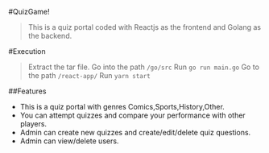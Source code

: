 #QuizGame!
> This is a quiz portal coded with Reactjs as the frontend and Golang as the backend.

#Execution
> Extract the tar file.
> Go into the path ```/go/src```
> Run ```go run main.go```
> Go to the path ```/react-app/```
> Run ```yarn start```

##Features
* This is a quiz portal with genres Comics,Sports,History,Other.
* You can attempt quizzes and compare your performance with other players.
* Admin can create new quizzes and create/edit/delete quiz questions.
* Admin can view/delete users.
